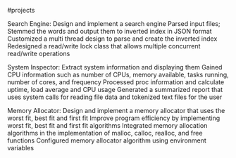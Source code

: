 #projects

Search Engine: Design and implement a search engine 
Parsed input files; Stemmed the words and output them to inverted index in JSON format 
Customized a multi thread design to parse and create the inverted index
Redesigned a read/write lock class that allows multiple concurrent read/write operations

System Inspector: Extract system information and displaying them
Gained CPU information such as number of CPUs, memory available, tasks running, number of cores, and frequency
Processed proc information and calculate uptime, load average and CPU usage
Generated a summarized report that uses system calls for reading file data and tokenized text files for the user

Memory Allocator: Design and implement a memory allocator that uses the worst fit, best fit and first fit
Improve program efficiency by implementing worst fit, best fit and first fit algorithms
Integrated memory allocation algorithms in the implementation of malloc, calloc, realloc, and free functions
Configured memory allocator algorithm using environment variables


